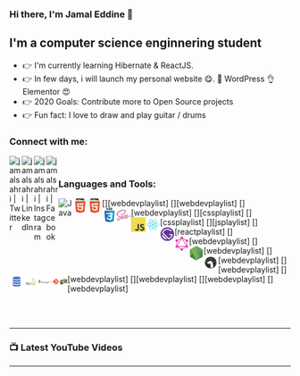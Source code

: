 ### Hi there, I'm Jamal Eddine 👋

## I'm a computer science enginnering student

- 👉 I'm currently learning Hibernate & ReactJS.
- 👉 In few days, i will launch my personal website 😋. 👊 WordPress 👌 Elementor 😍
- 👉 2020 Goals: Contribute more to Open Source projects
- 👉 Fun fact: I love to draw and play guitar / drums

### Connect with me:

[<img align="left" alt="jamalsahri | Twitter" width="22px" src="https://img.icons8.com/nolan/64/twitter.png" />][twitter]
[<img align="left" alt="jamalsahri | LinkedIn" width="22px" src="https://img.icons8.com/nolan/64/linkedin.png" />][linkedin]
[<img align="left" alt="jamalsahri | Instagram" width="22px" src="https://img.icons8.com/nolan/64/instagram-new.png" />][instagram]
[<img align="left" alt="jamalsahri | Facebook" width="22px" src="https://img.icons8.com/nolan/64/facebook-new.png" />][facebook]

<br />

### Languages and Tools:

[<img align="left" alt="Java" width="26px" src="https://img.icons8.com/color/48/000000/java-coffee-cup-logo.png" />][webdevplaylist]
[<img align="left" alt="JavaFX" width="26px" src="https://raw.githubusercontent.com/github/explore/80688e429a7d4ef2fca1e82350fe8e3517d3494d/topics/html/html.png" />][webdevplaylist]
[<img align="left" alt="JavaEE" width="26px" src="https://raw.githubusercontent.com/github/explore/80688e429a7d4ef2fca1e82350fe8e3517d3494d/topics/html/html.png" />][webdevplaylist]
[<img align="left" alt="C" width="26px" src="https://raw.githubusercontent.com/github/explore/80688e429a7d4ef2fca1e82350fe8e3517d3494d/topics/css/css.png" />][cssplaylist]
[<img align="left" alt="C++" width="26px" src="https://raw.githubusercontent.com/github/explore/80688e429a7d4ef2fca1e82350fe8e3517d3494d/topics/sass/sass.png" />][cssplaylist]
[<img align="left" alt="JavaScript" width="26px" src="https://raw.githubusercontent.com/github/explore/80688e429a7d4ef2fca1e82350fe8e3517d3494d/topics/javascript/javascript.png" />][jsplaylist]
[<img align="left" alt="CSS" width="26px" src="https://raw.githubusercontent.com/github/explore/80688e429a7d4ef2fca1e82350fe8e3517d3494d/topics/react/react.png" />][reactplaylist]
[<img align="left" alt="HTML" width="26px" src="https://raw.githubusercontent.com/github/explore/e94815998e4e0713912fed477a1f346ec04c3da2/topics/gatsby/gatsby.png" />][webdevplaylist]
[<img align="left" alt="PHP" width="26px" src="https://raw.githubusercontent.com/github/explore/80688e429a7d4ef2fca1e82350fe8e3517d3494d/topics/graphql/graphql.png" />][webdevplaylist]
[<img align="left" alt="SQL/PLSQL" width="26px" src="https://raw.githubusercontent.com/github/explore/80688e429a7d4ef2fca1e82350fe8e3517d3494d/topics/nodejs/nodejs.png" />][webdevplaylist]
[<img align="left" alt="WordPress" width="26px" src="https://raw.githubusercontent.com/github/explore/361e2821e2dea67711cde99c9c40ed357061cf27/topics/deno/deno.png" />][webdevplaylist]
[<img align="left" alt="XML" width="26px" src="https://raw.githubusercontent.com/github/explore/80688e429a7d4ef2fca1e82350fe8e3517d3494d/topics/sql/sql.png" />][webdevplaylist]
[<img align="left" alt="Git" width="26px" src="https://raw.githubusercontent.com/github/explore/80688e429a7d4ef2fca1e82350fe8e3517d3494d/topics/mysql/mysql.png" />][webdevplaylist]
[<img align="left" alt="GitHub" width="26px" src="https://raw.githubusercontent.com/github/explore/80688e429a7d4ef2fca1e82350fe8e3517d3494d/topics/mongodb/mongodb.png" />][webdevplaylist]
[<img align="left" alt="Git" width="26px" src="https://raw.githubusercontent.com/github/explore/80688e429a7d4ef2fca1e82350fe8e3517d3494d/topics/git/git.png" />][webdevplaylist]

<br />
<br />

---

### 📺 Latest YouTube Videos

<!-- YOUTUBE:START -->
<!-- YOUTUBE:END -->


---


[linkedin]: https://www.linkedin.com/in/jamal-eddine-sahri/
[twitter]: https://twitter.com/jamalsahri1
[instagram]: https://www.instagram.com/jamal.sahri/?hl=fr
[facebook]: https://www.facebook.com/jamal.sahri.90

